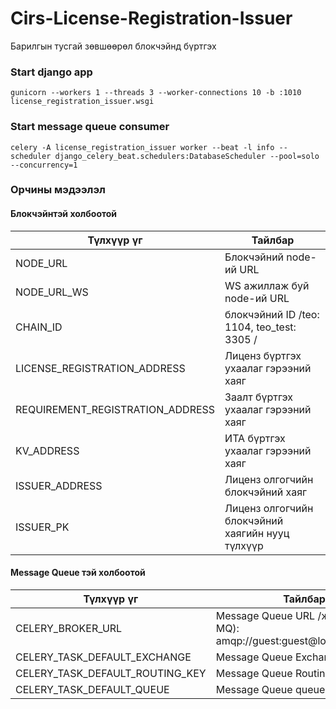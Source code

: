 # Cirs-License-Registration-Issuer
Барилгын тусгай зөвшөөрөл блокчэйнд бүртгэх

### Start django app

```
gunicorn --workers 1 --threads 3 --worker-connections 10 -b :1010 license_registration_issuer.wsgi
```

### Start message queue consumer

```
celery -A license_registration_issuer worker --beat -l info --scheduler django_celery_beat.schedulers:DatabaseScheduler --pool=solo --concurrency=1
```
### Орчины мэдээлэл

#### Блокчэйнтэй холбоотой

| Түлхүүр үг    | Тайлбар |
| -------- | ------- |
| NODE_URL  | Блокчэйний node-ий URL    |
| NODE_URL_WS | WS ажиллаж буй node-ий URL     |
| CHAIN_ID    | блокчэйний ID /teo: 1104, teo_test: 3305 /    |
| LICENSE_REGISTRATION_ADDRESS    | Лиценз бүртгэх ухаалаг гэрээний хаяг    |
| REQUIREMENT_REGISTRATION_ADDRESS    | Заалт бүртгэх ухаалаг гэрээний хаяг    |
| KV_ADDRESS    | ИТА бүртгэх ухаалаг гэрээний хаяг    |
| ISSUER_ADDRESS    | Лиценз олгогчийн блокчэйний хаяг    |
| ISSUER_PK    | Лиценз олгогчийн блокчэйний хаягийн нууц түлхүүр    |

#### Message Queue тэй холбоотой

| Түлхүүр үг    | Тайлбар |
| -------- | ------- |
| CELERY_BROKER_URL  | Message Queue URL /жишээ (rabbit MQ): amqp://guest:guest@localhost:5672/    |
| CELERY_TASK_DEFAULT_EXCHANGE |   Message Queue Exchange   |
| CELERY_TASK_DEFAULT_ROUTING_KEY    | Message Queue Routing Key   |
| CELERY_TASK_DEFAULT_QUEUE    | Message Queue queue name   |
